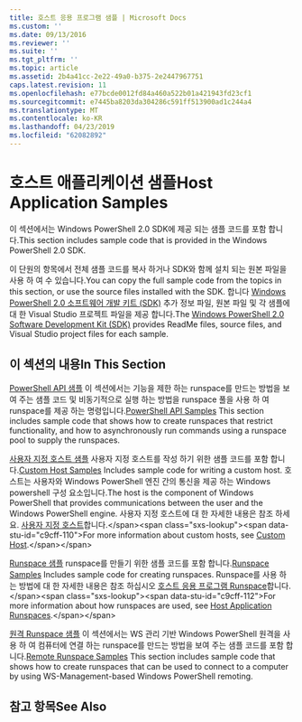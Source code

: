 ```yaml
---
title: 호스트 응용 프로그램 샘플 | Microsoft Docs
ms.custom: ''
ms.date: 09/13/2016
ms.reviewer: ''
ms.suite: ''
ms.tgt_pltfrm: ''
ms.topic: article
ms.assetid: 2b4a41cc-2e22-49a0-b375-2e2447967751
caps.latest.revision: 11
ms.openlocfilehash: e77bcde0012fd84a460a522b01a421943fd23cf1
ms.sourcegitcommit: e7445ba8203da304286c591ff513900ad1c244a4
ms.translationtype: MT
ms.contentlocale: ko-KR
ms.lasthandoff: 04/23/2019
ms.locfileid: "62082892"
---
```

# <a name="host-application-samples"></a><span data-ttu-id="c9cff-102">호스트 애플리케이션 샘플</span><span class="sxs-lookup"><span data-stu-id="c9cff-102">Host Application Samples</span></span>

<span data-ttu-id="c9cff-103">이 섹션에서는 Windows PowerShell 2.0 SDK에 제공 되는 샘플 코드를 포함 합니다.</span><span class="sxs-lookup"><span data-stu-id="c9cff-103">This section includes sample code that is provided in the Windows PowerShell 2.0 SDK.</span></span>

 <span data-ttu-id="c9cff-104">이 단원의 항목에서 전체 샘플 코드를 복사 하거나 SDK와 함께 설치 되는 원본 파일을 사용 하 여 수 있습니다.</span><span class="sxs-lookup"><span data-stu-id="c9cff-104">You can copy the full sample code from the topics in this section, or use the source files installed with the SDK.</span></span> <span data-ttu-id="c9cff-105">합니다 [Windows PowerShell 2.0 소프트웨어 개발 키트 (SDK)](https://www.microsoft.com/en-us/download/details.aspx?id=2560) 추가 정보 파일, 원본 파일 및 각 샘플에 대 한 Visual Studio 프로젝트 파일을 제공 합니다.</span><span class="sxs-lookup"><span data-stu-id="c9cff-105">The [Windows PowerShell 2.0 Software Development Kit (SDK)](https://www.microsoft.com/en-us/download/details.aspx?id=2560) provides ReadMe files, source files, and Visual Studio project files for each sample.</span></span>

## <a name="in-this-section"></a><span data-ttu-id="c9cff-106">이 섹션의 내용</span><span class="sxs-lookup"><span data-stu-id="c9cff-106">In This Section</span></span>

 <span data-ttu-id="c9cff-107">[PowerShell API 샘플](./windows-powershell-api-samples.md) 이 섹션에서는 기능을 제한 하는 runspace를 만드는 방법을 보여 주는 샘플 코드 및 비동기적으로 실행 하는 방법을 runspace 풀을 사용 하 여 runspace를 제공 하는 명령입니다.</span><span class="sxs-lookup"><span data-stu-id="c9cff-107">[PowerShell API Samples](./windows-powershell-api-samples.md) This section includes sample code that shows how to create runspaces that restrict functionality, and how to asynchronously run commands using a runspace pool to supply the runspaces.</span></span>

 <span data-ttu-id="c9cff-108">[사용자 지정 호스트 샘플](./custom-host-samples.md) 사용자 지정 호스트를 작성 하기 위한 샘플 코드를 포함 합니다.</span><span class="sxs-lookup"><span data-stu-id="c9cff-108">[Custom Host Samples](./custom-host-samples.md) Includes sample code for writing a custom host.</span></span> <span data-ttu-id="c9cff-109">호스트는 사용자와 Windows PowerShell 엔진 간의 통신을 제공 하는 Windows powershell 구성 요소입니다.</span><span class="sxs-lookup"><span data-stu-id="c9cff-109">The host is the component of Windows PowerShell that provides communications between the user and the Windows PowerShell engine.</span></span> <span data-ttu-id="c9cff-110">사용자 지정 호스트에 대 한 자세한 내용은 참조 하세요. [사용자 지정 호스트](https://msdn.microsoft.com/en-us/library/ee706563(v=vs.85).aspx)합니다.</span><span class="sxs-lookup"><span data-stu-id="c9cff-110">For more information about custom hosts, see [Custom Host](https://msdn.microsoft.com/en-us/library/ee706563(v=vs.85).aspx).</span></span>

 <span data-ttu-id="c9cff-111">[Runspace 샘플](./runspace-samples.md) runspace를 만들기 위한 샘플 코드를 포함 합니다.</span><span class="sxs-lookup"><span data-stu-id="c9cff-111">[Runspace Samples](./runspace-samples.md) Includes sample code for creating runspaces.</span></span> <span data-ttu-id="c9cff-112">Runspace를 사용 하는 방법에 대 한 자세한 내용은 참조 하십시오 [호스트 응용 프로그램 Runspace](https://msdn.microsoft.com/en-us/library/ee706563(v=vs.85).aspx)합니다.</span><span class="sxs-lookup"><span data-stu-id="c9cff-112">For more information about how runspaces are used, see [Host Application Runspaces](https://msdn.microsoft.com/en-us/library/ee706563(v=vs.85).aspx).</span></span>

 <span data-ttu-id="c9cff-113">[원격 Runspace 샘플](./remote-runspace-samples.md) 이 섹션에서는 WS 관리 기반 Windows PowerShell 원격을 사용 하 여 컴퓨터에 연결 하는 runspace를 만드는 방법을 보여 주는 샘플 코드를 포함 합니다.</span><span class="sxs-lookup"><span data-stu-id="c9cff-113">[Remote Runspace Samples](./remote-runspace-samples.md) This section includes sample code that shows how to create runspaces that can be used to connect to a computer by using WS-Management-based Windows PowerShell remoting.</span></span>

## <a name="see-also"></a><span data-ttu-id="c9cff-114">참고 항목</span><span class="sxs-lookup"><span data-stu-id="c9cff-114">See Also</span></span>
